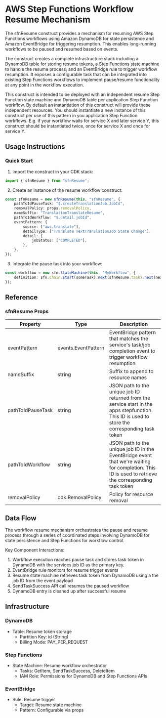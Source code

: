 # AWS Step Functions Workflow Resume Mechanism

The sfnResume construct provides a mechanism for resuming AWS Step Functions workflows using Amazon DynamoDB for state persistence and Amazon EventBridge for triggering resumption. This enables long-running workflows to be paused and resumed based on events.

The construct creates a complete infrastructure stack including a DynamoDB table for storing resume tokens, a Step Functions state machine to handle the resume process, and an EventBridge rule to trigger workflow resumption. It exposes a configurable task that can be integrated into existing Step Functions workflows to implement pause/resume functionality at any point in the workflow execution.

This construct is intended to be deployed with an independent resume Step Function state machine and DynamoDB table per application Step Function workflow. By default an instantiation of this construct will provide these independent resources. You should instantiate a new instance of this construct per use of this pattern in you application Step Function workflows. E.g. if your workflow waits for service X and later service Y, this construct should be instantiated twice, once for service X and once for service Y.

## Usage Instructions

### Quick Start

1. Import the construct in your CDK stack:

```typescript
import { sfnResume } from "sfnResume";
```

2. Create an instance of the resume workflow construct:

```typescript
const sfnResume = new sfnResume(this, "sfnResume", {
	pathToIdPauseTask: "$.createTranslationJob.JobId",
	removalPolicy: props.removalPolicy,
	nameSuffix: "TranslationTranslateResume",
	pathToIdWorkflow: "$.detail.jobId",
	eventPattern: {
		source: ["aws.translate"],
		detailType: ["Translate TextTranslationJob State Change"],
		detail: {
			jobStatus: ["COMPLETED"],
		},
	},
});
```

3. Integrate the pause task into your workflow:

```typescript
const workflow = new sfn.StateMachine(this, "MyWorkflow", {
	definition: sfn.Chain.start(someTask).next(sfnResume.task).next(nextTask),
});
```

## Reference

### sfnResume Props

| Property          | Type                | Description                                                                                                                                         |
| ----------------- | ------------------- | --------------------------------------------------------------------------------------------------------------------------------------------------- |
| eventPattern      | events.EventPattern | EventBridge pattern that matches the service's task/job completion event to trigger workflow resumption                                             |
| nameSuffix        | string              | Suffix to append to resource names                                                                                                                  |
| pathToIdPauseTask | string              | JSON path to the unique job ID returned from the service start in the apps stepfunction. This ID is used to store the corresponding task token      |
| pathToIdWorkflow  | string              | JSON path to the unique job ID in the EventBridge event that we're waiting for completion. This ID is used to retrieve the corresponding task token |
| removalPolicy     | cdk.RemovalPolicy   | Policy for resource removal                                                                                                                         |

## Data Flow

The workflow resume mechanism orchestrates the pause and resume process through a series of coordinated steps involving DynamoDB for state persistence and Step Functions for workflow control.

Key Component Interactions:

1. Workflow execution reaches pause task and stores task token in DynamoDB with the services job ID as the primary key.
2. EventBridge rule monitors for resume trigger events
3. Resume state machine retrieves task token from DynamoDB using a the job ID from the event payload
4. SendTaskSuccess API call resumes the paused workflow
5. DynamoDB entry is cleaned up after successful resume

## Infrastructure

### DynamoDB

- Table: Resume token storage
  - Partition Key: id (String)
  - Billing Mode: PAY_PER_REQUEST

### Step Functions

- State Machine: Resume workflow orchestrator
  - Tasks: GetItem, SendTaskSuccess, DeleteItem
  - IAM Role: Permissions for DynamoDB and Step Functions APIs

### EventBridge

- Rule: Resume trigger
  - Target: Resume state machine
  - Pattern: Configurable via props
